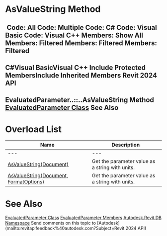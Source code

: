 # AsValueString Method

﻿
 Code: All Code: Multiple Code: C# Code: Visual Basic Code: Visual C++  Members: Show All Members: Filtered Members: Filtered Members: Filtered   
---  
C#Visual BasicVisual C++
Include Protected MembersInclude Inherited Members
Revit 2024 API  
---  
EvaluatedParameter..::..AsValueString Method   
[EvaluatedParameter Class](1e01eb05-aeae-d72b-5b11-0dbfa45e440b.md "EvaluatedParameter Class") See Also  
---  
# Overload List
| Name | Description |
| --- | --- |
| --- | --- | --- |
| [AsValueString(Document)](3eafc905-4eea-b409-7790-7e8c1947757b.md "AsValueString Method \(Document\)") | Get the parameter value as a string with units. |
| [AsValueString(Document, FormatOptions)](42579358-98a0-6008-3ec7-873f03baaac8.md "AsValueString Method \(Document, FormatOptions\)") | Get the parameter value as a string with units. |

# See Also
[EvaluatedParameter Class](1e01eb05-aeae-d72b-5b11-0dbfa45e440b.md "EvaluatedParameter Class")
[EvaluatedParameter Members](2814f42e-0c70-cc0b-35cf-45010014f911.md "EvaluatedParameter Members")
[Autodesk.Revit.DB Namespace](87546ba7-461b-c646-cbb1-2cb8f5bff8b2.md "Autodesk.Revit.DB Namespace")
Send comments on this topic to [Autodesk](mailto:revitapifeedback%40autodesk.com?Subject=Revit 2024 API)